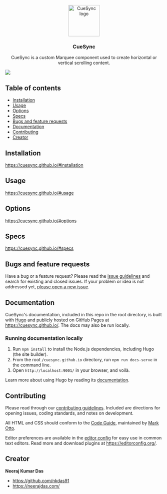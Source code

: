 <p align="center">
  <a href="https://cuesync.github.io/">
    <img src="https://cuesync.github.io/assets/images/CueSyncLogo.png" alt="CueSync logo" width="100" height="100">
  </a>
</p>

<h3 align="center">CueSync</h3>

<p align="center">
  CueSync is a custom Marquee component used to create horizontal or vertical scrolling content.
</p>

[![](https://data.jsdelivr.com/v1/package/npm/@cuesync/cuesync/badge)](https://www.jsdelivr.com/package/npm/@cuesync/cuesync)

## Table of contents

- [Installation](#installation)
- [Usage](#usage)
- [Options](#options)
- [Specs](#specs)
- [Bugs and feature requests](#bugs-and-feature-requests)
- [Documentation](#documentation)
- [Contributing](#contributing)
- [Creator](#creator)

## Installation
https://cuesync.github.io/#installation

## Usage
https://cuesync.github.io/#usage

## Options
https://cuesync.github.io/#options

## Specs
https://cuesync.github.io/#specs

## Bugs and feature requests
Have a bug or a feature request? Please read the [issue guidelines](https://github.com/cuesync/cuesync.github.io/blob/main/.github/CONTRIBUTING.md#using-the-issue-tracker) 
and search for existing and closed issues. If your problem or idea is not addressed yet, [please open a new issue](https://github.com/cuesync/cuesync.github.io/issues/new).

## Documentation
CueSync's documentation, included in this repo in the root directory, is built with [Hugo](https://gohugo.io/) and 
publicly hosted on GitHub Pages at <https://cuesync.github.io/>. The docs may also be run locally.

### Running documentation locally
1. Run `npm install` to install the Node.js dependencies, including Hugo (the site builder).
2. From the root `/cuesync.github.io` directory, run `npm run docs-serve` in the command line.
3. Open `http://localhost:9001/` in your browser, and voilà.

Learn more about using Hugo by reading its [documentation](https://gohugo.io/documentation/).

## Contributing
Please read through our [contributing guidelines](https://github.com/cuesync/cuesync.github.io/blob/main/.github/CONTRIBUTING.md). 
Included are directions for opening issues, coding standards, and notes on development.

All HTML and CSS should conform to the [Code Guide](https://github.com/mdo/code-guide), maintained by [Mark Otto](https://github.com/mdo).

Editor preferences are available in the [editor config](https://github.com/cuesync/cuesync.github.io/blob/main/.editorconfig) 
for easy use in common text editors. Read more and download plugins at <https://editorconfig.org/>.

## Creator

**Neeraj Kumar Das** 

- <https://github.com/nkdas91>
- <https://neerajdas.com/>
